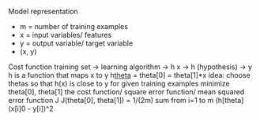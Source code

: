 Model representation
* m = number of training examples
* x = input variables/ features
* y = output variable/ target variable
* (x, y)

Cost function
training set -> learning algorithm -> h
x -> h (hypothesis) -> y
h is a function that maps x to y
h[theta](x) = theta[0] = theta[1]*x
idea: choose thetas so that h(x) is close to y for given training examples
minimize theta[0], theta[1]
the cost function/ square error function/ mean squared error function J
J(theta[0], theta[1]) = 1/(2m) sum from i=1 to m (h[theta](x[i]0 - y[i])^2

